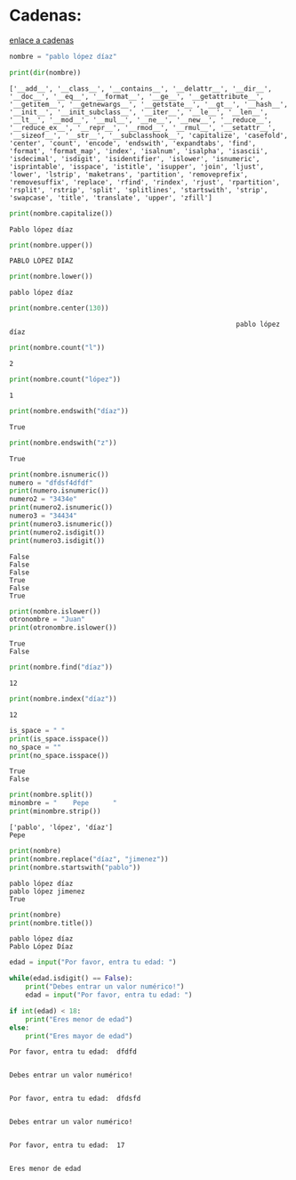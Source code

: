 # Cadenas:
[enlace a cadenas](https://pyspanishdoc.sourceforge.net/lib/string-methods.html)


```python
nombre = "pablo lópez díaz"

print(dir(nombre))
```

    ['__add__', '__class__', '__contains__', '__delattr__', '__dir__', '__doc__', '__eq__', '__format__', '__ge__', '__getattribute__', '__getitem__', '__getnewargs__', '__getstate__', '__gt__', '__hash__', '__init__', '__init_subclass__', '__iter__', '__le__', '__len__', '__lt__', '__mod__', '__mul__', '__ne__', '__new__', '__reduce__', '__reduce_ex__', '__repr__', '__rmod__', '__rmul__', '__setattr__', '__sizeof__', '__str__', '__subclasshook__', 'capitalize', 'casefold', 'center', 'count', 'encode', 'endswith', 'expandtabs', 'find', 'format', 'format_map', 'index', 'isalnum', 'isalpha', 'isascii', 'isdecimal', 'isdigit', 'isidentifier', 'islower', 'isnumeric', 'isprintable', 'isspace', 'istitle', 'isupper', 'join', 'ljust', 'lower', 'lstrip', 'maketrans', 'partition', 'removeprefix', 'removesuffix', 'replace', 'rfind', 'rindex', 'rjust', 'rpartition', 'rsplit', 'rstrip', 'split', 'splitlines', 'startswith', 'strip', 'swapcase', 'title', 'translate', 'upper', 'zfill']
    


```python
print(nombre.capitalize())
```

    Pablo lópez díaz
    


```python
print(nombre.upper())
```

    PABLO LÓPEZ DÍAZ
    


```python
print(nombre.lower())
```

    pablo lópez díaz
    


```python
print(nombre.center(130))
```

                                                             pablo lópez díaz                                                         
    


```python
print(nombre.count("l"))
```

    2
    


```python
print(nombre.count("lópez"))
```

    1
    


```python
print(nombre.endswith("díaz"))
```

    True
    


```python
print(nombre.endswith("z"))
```

    True
    


```python
print(nombre.isnumeric())
numero = "dfdsf4dfdf"
print(numero.isnumeric())
numero2 = "3434e"
print(numero2.isnumeric())
numero3 = "34434"
print(numero3.isnumeric())
print(numero2.isdigit())
print(numero3.isdigit())
```

    False
    False
    False
    True
    False
    True
    


```python
print(nombre.islower())
otronombre = "Juan"
print(otronombre.islower())
```

    True
    False
    


```python
print(nombre.find("díaz"))
```

    12
    


```python
print(nombre.index("díaz"))
```

    12
    


```python
is_space = " "
print(is_space.isspace())
no_space = ""
print(no_space.isspace())
```

    True
    False
    


```python
print(nombre.split())
minombre = "    Pepe      "
print(minombre.strip())
```

    ['pablo', 'lópez', 'díaz']
    Pepe
    


```python
print(nombre)
print(nombre.replace("díaz", "jimenez"))
print(nombre.startswith("pablo"))
```

    pablo lópez díaz
    pablo lópez jimenez
    True
    


```python
print(nombre)
print(nombre.title())
```

    pablo lópez díaz
    Pablo López Díaz
    


```python
edad = input("Por favor, entra tu edad: ")

while(edad.isdigit() == False):
    print("Debes entrar un valor numérico!")
    edad = input("Por favor, entra tu edad: ")

if int(edad) < 18:
    print("Eres menor de edad")
else:
    print("Eres mayor de edad")
```

    Por favor, entra tu edad:  dfdfd
    

    Debes entrar un valor numérico!
    

    Por favor, entra tu edad:  dfdsfd
    

    Debes entrar un valor numérico!
    

    Por favor, entra tu edad:  17
    

    Eres menor de edad
    
